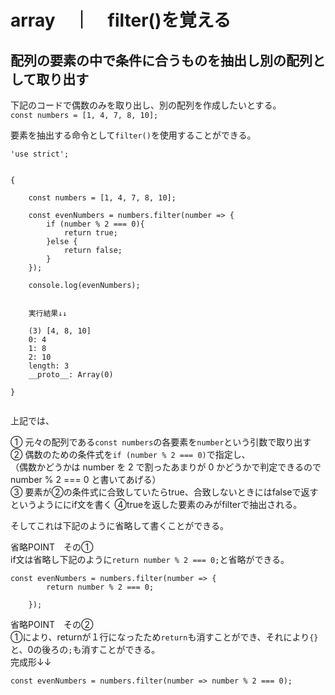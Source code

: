 # array　｜　filter()を覚える
## 配列の要素の中で条件に合うものを抽出し別の配列として取り出す
下記のコードで偶数のみを取り出し、別の配列を作成したいとする。  
`const numbers = [1, 4, 7, 8, 10];`

要素を抽出する命令として`filter()`を使用することができる。

```
'use strict';


{
 
    const numbers = [1, 4, 7, 8, 10];

    const evenNumbers = numbers.filter(number => {
        if (number % 2 === 0){
            return true;
        }else {
            return false;
        }
    });
    
    console.log(evenNumbers);
    
    
    実行結果↓↓
    
    (3) [4, 8, 10]
    0: 4
    1: 8
    2: 10
    length: 3
    __proto__: Array(0)
    
}


```
上記では、  

① 元々の配列である`const numbers`の各要素を`number`という引数で取り出す   
② 偶数のための条件式を`if (number % 2 === 0)`で指定し、  
   （偶数かどうかは number を 2 で割ったあまりが 0 かどうかで判定できるので number % 2 === 0 と書いてあげる）  
③ 要素が②の条件式に合致していたらtrue、合致しないときにはfalseで返すというようににif文を書く
④trueを返した要素のみがfilterで抽出される。  



そしてこれは下記のように省略して書くことができる。  

省略POINT　その①  
if文は省略し下記のように`return number % 2 === 0;`と省略ができる。  
```
const evenNumbers = numbers.filter(number => {
        return number % 2 === 0;
    
    });
```
省略POINT　その②    
①により、returnが１行になったため`return`も消すことができ、それにより`{}`と、0の後ろの`;`も消すことができる。  
完成形↓↓  

```
const evenNumbers = numbers.filter(number => number % 2 === 0);
```
